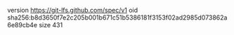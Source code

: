 version https://git-lfs.github.com/spec/v1
oid sha256:b8d3650f7e2c205b001b671c51b5386181f3153f02ad2985d073862a6e89cb4e
size 431
